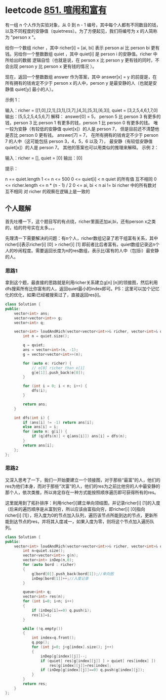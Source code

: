 # leetcode [851. 喧闹和富有](https://leetcode-cn.com/problems/loud-and-rich/)

有一组 n 个人作为实验对象，从 0 到 n - 1 编号，其中每个人都有不同数目的钱，以及不同程度的安静值（quietness）。为了方便起见，我们将编号为 x 的人简称为 "person x "。

给你一个数组 richer ，其中 richer[i] = [ai, bi] 表示 person ai 比 person bi 更有钱。另给你一个整数数组 quiet ，其中 quiet[i] 是 person i 的安静值。richer 中所给出的数据 逻辑自恰（也就是说，在 person x 比 person y 更有钱的同时，不会出现 person y 比 person x 更有钱的情况 ）。

现在，返回一个整数数组 answer 作为答案，其中 answer[x] = y 的前提是，在所有拥有的钱肯定不少于 person x 的人中，person y 是最安静的人（也就是安静值 quiet[y] 最小的人）。

 

示例 1：

输入：richer = [[1,0],[2,1],[3,1],[3,7],[4,3],[5,3],[6,3]], quiet = [3,2,5,4,6,1,7,0]
输出：[5,5,2,5,4,5,6,7]
解释： 
answer[0] = 5，
person 5 比 person 3 有更多的钱，person 3 比 person 1 有更多的钱，person 1 比 person 0 有更多的钱。
唯一较为安静（有较低的安静值 quiet[x]）的人是 person 7，
但是目前还不清楚他是否比 person 0 更有钱。
answer[7] = 7，
在所有拥有的钱肯定不少于 person 7 的人中（这可能包括 person 3，4，5，6 以及 7），
最安静（有较低安静值 quiet[x]）的人是 person 7。
其他的答案也可以用类似的推理来解释。
示例 2：

输入：richer = [], quiet = [0]
输出：[0]

提示：

n == quiet.length
1 <= n <= 500
0 <= quiet[i] < n
quiet 的所有值 互不相同
0 <= richer.length <= n * (n - 1) / 2
0 <= ai, bi < n
ai != bi
richer 中的所有数对 互不相同
对 richer 的观察在逻辑上是一致的

## 个人题解

首先吐槽一下，这个题目写的有点绕，richer里面还加ai,bi，还有person x之类的，给的符号实在太多。。。

先理清一下需要解决的问题：有n个人，richer数组记录了若干组富有关系，其中richer[i]表示richer[i] [0] > richer[i] [1] 即前者比后者富有。quiet数组记录这n个人的吵闹程度。需要返回长度为n的res数组，表示比i富有的人中（包括i）最安静的人。

### 思路1

拿到这个题，最直接的思路就是利用richer关系建立g[n] [n]的领接图，然后利用dfs搜索所有比你富有的人，返回quiet最小的index即可。PS：这里可以加个记忆化的优化，如果i已经被搜索过了，直接返回res[i]。

```c++
class Solution {
public:
    vector<int> ans;
    vector<vector<int>> g;
    vector<int> q;

    vector<int> loudAndRich(vector<vector<int>>& richer, vector<int>& quiet) {
        int n = quiet.size();

        q = quiet;
        ans = vector<int>(n, -1);
        g = vector<vector<int>>(n);

        for (auto e: richer) {
            // e[0] richer than e[1]
            g[e[1]].push_back(e[0]);
        }

        for (int i = 0; i < n; i++) {
            dfs(i);
        }

        return ans;
    }

    int dfs(int i) {
        if (ans[i] != -1) return ans[i];
        else ans[i] = i;
        for (auto n: g[i]) {
            if (q[dfs(n)] < q[ans[i]]) ans[i] = dfs(n);
        }
        return ans[i];
    };
};
```

### 思路2

又深入思考了一下，我们一开始要建立一个领接图，对于那些“最富”的人，他们的res为他们本身，而对于那些“次富“的人，他们的res为之前比他穷的人中最安静的那个人，依次类推，所以肯定存在一种方式能按照顺序遍历即可获得所有的res。

这里就用到了拓扑排序：利用richer[i]建立单向领结图，并记录richer[i] [1]的入度（后来的遍历顺序是从富到穷，所以应该由富指向穷，即richer[i] [0]指向richer[i] [1]），将入度为0的节点加入队列，遍历该节点所能到达的节点，更新所能到达节点的res，并将其入度减一，如果入度为零，则将这个节点加入遍历队列。

```c++
class Solution {
public:
    vector<int> loudAndRich(vector<vector<int>>& richer, vector<int>& quiet) {
        int n=quiet.size();
        vector<vector<int>> g(n);
        vector<int> inDep(n,0);
        for (auto bord : richer)
        {
            g[bord[0]].push_back(bord[1]);//单向图
            inDep[bord[1]]++;//入度记录
        }

        queue<int> q;
        vector<int> res(n);
        for (int i=0; i<n; i++) 
        {
            if (inDep[i]==0) q.push(i);
            res[i]=i;
        }

        while (!q.empty())
        {
            int index=q.front();
            q.pop();
            for (int j=0; j<g[index].size(); j++)
            {
                inDep[g[index][j]]--;
                if (quiet[ res[g[index][j]] ] > quiet[ res[index] ]) 
                    res[g[index][j]]=res[index];
                if (inDep[g[index][j]]==0) q.push(g[index][j]);
            }
        }
        return res;
    }
};
```

